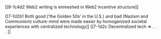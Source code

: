 [[8-1c4d2 Web2 writing is enmeshed in Web2 incentive structure]]

[[7-1d2b1 Both good (’the Golden 50s’ in the U.S.) and bad (Nazism and Communism) culture-mind were made easier by homogenized societal experiences with centralized technology]]
[[7-1d2c Decentralized tech ⇒ . . . ]]